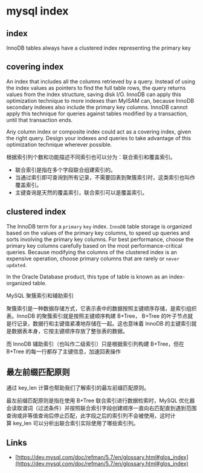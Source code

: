 # mysql index

## index

InnoDB tables always have a clustered index representing the primary key

## covering index

An index that includes all the columns retrieved by a query. Instead of using the index values as pointers to find the full table rows, the query returns values from the index structure, saving disk I/O. InnoDB can apply this optimization technique to more indexes than MyISAM can, because InnoDB secondary indexes also include the primary key columns. InnoDB cannot apply this technique for queries against tables modified by a transaction, until that transaction ends.

Any column index or composite index could act as a covering index, given the right query. Design your indexes and queries to take advantage of this optimization technique wherever possible.

根据索引列个数和功能描述不同索引也可以分为：联合索引和覆盖索引。

- 联合索引是指在多个字段联合组建索引的。
- 当通过索引即可查询到所有记录，不需要回表到聚簇索引时，这类索引也叫作覆盖索引。
- 主键查询是天然的覆盖索引，联合索引可以是覆盖索引。

## clustered index

The InnoDB term for a `primary` `key` index. `InnoDB` table storage is organized based on the values of the primary key columns, to speed up queries and sorts involving the primary key columns. For best performance, choose the primary key columns carefully based on the most performance-critical queries. Because modifying the columns of the clustered index is an expensive operation, choose primary columns that are rarely or `never updated`.

In the Oracle Database product, this type of table is known as an index-organized table.

MySQL 聚簇索引和辅助索引

聚簇索引是一种数据存储方式，它表示表中的数据按照主键顺序存储，是索引组织表。InnoDB 的聚簇索引就是按照主键顺序构建 B+Tree，
B+Tree 的叶子节点就是行记录，数据行和主键值紧凑地存储在一起。这也意味着 InnoDB 的主键索引就是数据表本身，它按主键顺序存放了整张表的数据。

而 InnoDB 辅助索引（也叫作二级索引）只是根据索引列构建 B+Tree，但在 B+Tree 的每一行都存了主键信息，加速回表操作

## 最左前缀匹配原则

通过 key_len 计算也帮助我们了解索引的最左前缀匹配原则。

最左前缀匹配原则是指在使用 B+Tree 联合索引进行数据检索时，MySQL 优化器会读取谓词（过滤条件）并按照联合索引字段创建顺序一直向右匹配直到遇到范围查询或非等值查询后停止匹配，此字段之后的索引列不会被使用，这时计算 key_len 可以分析出联合索引实际使用了哪些索引列。

## Links

- [https://dev.mysql.com/doc/refman/5.7/en/glossary.html#glos_index](https://dev.mysql.com/doc/refman/5.7/en/glossary.html#glos_index)
